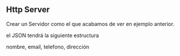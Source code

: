 ## Http Server

Crear un Servidor como el que acabamos de ver en ejemplo anterior.

el JSON tendrá la siguiente estructura

nombre, email, telefono, dirección